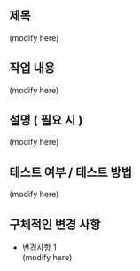 ## 제목
(modify here)

## 작업 내용
(modify here)

## 설명 ( 필요 시 )
(modify here)

## 테스트 여부 / 테스트 방법
(modify here)

## 구체적인 변경 사항
* 변경사항 1  
(modify here)

